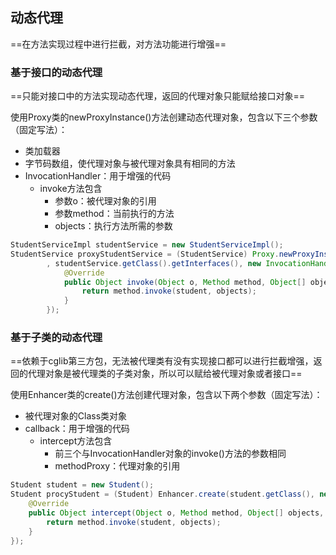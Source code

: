 ## 动态代理

==在方法实现过程中进行拦截，对方法功能进行增强==

### 基于接口的动态代理

==只能对接口中的方法实现动态代理，返回的代理对象只能赋给接口对象==

使用Proxy类的newProxyInstance()方法创建动态代理对象，包含以下三个参数（固定写法）：

- 类加载器
- 字节码数组，使代理对象与被代理对象具有相同的方法
- InvocationHandler：用于增强的代码
  - invoke方法包含
    - 参数o：被代理对象的引用
    - 参数method：当前执行的方法
    - objects：执行方法所需的参数

```java
StudentServiceImpl studentService = new StudentServiceImpl();
StudentService proxyStudentService = (StudentService) Proxy.newProxyInstance(studentService.getClass().getClassLoader()
        , studentService.getClass().getInterfaces(), new InvocationHandler() {
            @Override
            public Object invoke(Object o, Method method, Object[] objects) throws Throwable {
                return method.invoke(student, objects);
            }
        });
```

### 基于子类的动态代理

==依赖于cglib第三方包，无法被代理类有没有实现接口都可以进行拦截增强，返回的代理对象是被代理类的子类对象，所以可以赋给被代理对象或者接口==

使用Enhancer类的create()方法创建代理对象，包含以下两个参数（固定写法）：

- 被代理对象的Class类对象
- callback：用于增强的代码
  - intercept方法包含
    - 前三个与InvocationHandler对象的invoke()方法的参数相同
    - methodProxy：代理对象的引用

```java
Student student = new Student();
Student procyStudent = (Student) Enhancer.create(student.getClass(), new MethodInterceptor() {
    @Override
    public Object intercept(Object o, Method method, Object[] objects, MethodProxy methodProxy) throws Throwable {
    	return method.invoke(student, objects);
    }
});
```

